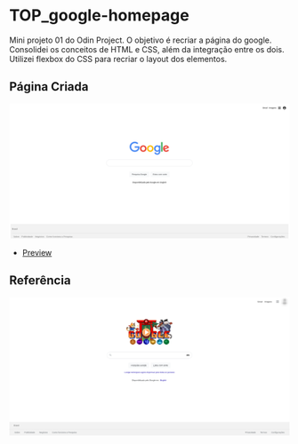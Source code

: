 # TOP_google-homepage
Mini projeto 01 do Odin Project.
O objetivo é recriar a página do google. Consolidei os conceitos de HTML e CSS, além da integração entre os dois. Utilizei flexbox do CSS para recriar o layout dos elementos.

## Página Criada
![](https://raw.githubusercontent.com/gio-bon/TOP_google-homepage/main/my-page.png)
- [Preview](https://htmlpreview.github.io/?https://github.com/gio-bon/TOP_google-homepage/blob/main/index.html)

## Referência
![](https://raw.githubusercontent.com/gio-bon/TOP_google-homepage/main/reference.png)